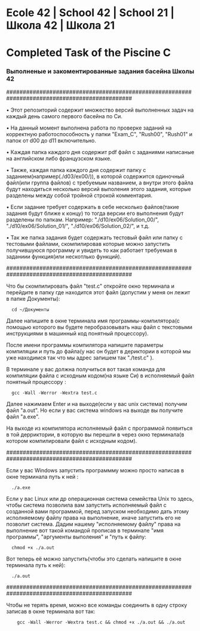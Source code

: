 # Ecole 42  |  School 42  |  School 21  |  Школа 42  |  Школа 21



# Completed Task of the Piscine C

### Выполненые и закоментированные задания басейна Школы 42

##############################################################################################

 • Этот репозиторий содержит множество версий выполненных задач на каждый день самого первого басейна по Си. 



 • На данный момент выполнена работа по проверке заданий на корректную работоспособность у папки "Exam_C", "Rush00", "Rush01" и папок от d00 до d11 включительно.



 • Каждая папка каждого дня содержит pdf файл с заданиями написаные на английском либо французском языке. 



 • Также, каждая папка каждого дня содержит папку с заданием(например(./d03/ex00/)), в которой содержится одиночный файл(или группа файлов) с требуемым названием, а внутри этого файла будут находиться несколько версий выполения этого задания, которые разделены между собой тройной строкой комментария. 




 • Если задание требует содержать в себе несколько файлов(такие задания будут ближе к концу) то тогда версии его выполнения будут разделены по папкам. Например:  "./d10/ex06/Solution_00/", "./d10/ex06/Solution_01/", "./d10/ex06/Solution_02/", и т.д.




 • Так же папка задания будет содержать тестовый файл или папку с тестовыми файлами, скомпилировав которые можно запустить получившуюся программу и увидеть то как работает требуемая в заданиии функция(или нескотлько функций).

##############################################################################################

Что бы скомпилировать файл "test.c" откройте окно терминала и перейдите в папку где находится этот файл (допустим у меня он лежит в папке Документы): 

      cd ~/Документы


Далее напишите в окне терминала имя программы-компилятора(с помощью которого вы будете перобразовывать наш файл с текстовыми инструкциями в машинный код понятный процессору).


После имени программы компилятора напишите параметры компиляции и путь до файла(у нас он будет в дериктории в которой мы уже находимся так что мы адрес запишем так "./test.c" ). 


В терминале у вас должна получиться вот такая команда для компиляции файла с исходным кодом(на языке Cи) в исполняемый файл понятный процессору :  

      gcc -Wall -Werror -Wextra test.c 


Далее нажимаем Enter и на выходе(если у вас unix система) получим файл "a.out". Но если у вас система windows на выходе вы получите файл "a.exe". 


На выходе из компилятора исполняемый файл с программой появиться в той дерриктории, в которую вы перешли в через окно терминала(в котором компилировали файл с исходным кодом).

##############################################################################################

Если у вас Windows запустить программму можно просто написав в окне терминала путь к ней :

      ./a.exe


Если у вас Linux или др операционная система семейства Unix то здесь, чтобы система позволила вам запустить исполняемый файл с созданной вами программой, перед запуском необходимо дать этому исполняемому файлу права на выполнение, иначе запустить его не позволит система. Дадим нашему "исполняемому файлу" права на выполнение вот такой командой прописав в терминале "имя программы", "аргументы выполения" и "путь к файлу:  

      chmod +x ./a.out


Вот теперь её можно запустить(чтобы это сделать напишите в окне терминала путь к ней): 

      ./a.out


##############################################################################################

Чтобы не терять время, можно все команды соединить в одну строку записав в окне терминала вот так:  

        gcc -Wall -Werror -Wextra test.c && chmod +x ./a.out && ./a.out
